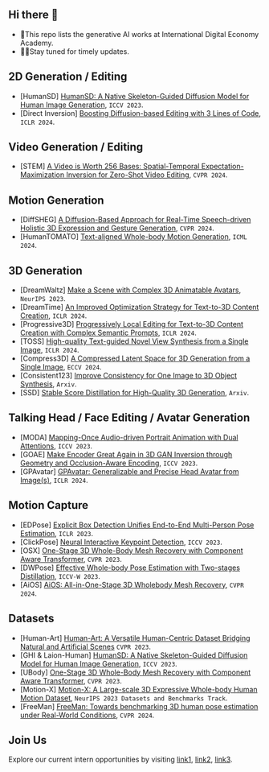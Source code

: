 ## Hi there 👋
+ 🍿This repo lists the generative AI works at International Digital Economy Academy.
+ 👩‍💻Stay tuned for timely updates.

## 2D Generation / Editing
+ [HumanSD] [HumanSD: A Native Skeleton-Guided Diffusion Model for Human Image Generation](https://idea-research.github.io/HumanSD/), `ICCV 2023`.
+ [Direct Inversion] [Boosting Diffusion-based Editing with 3 Lines of Code](https://cure-lab.github.io/DirectInversion/), `ICLR 2024`.

## Video Generation / Editing
+ [STEM] [A Video is Worth 256 Bases: Spatial-Temporal Expectation-Maximization Inversion for Zero-Shot Video Editing](https://stem-inv.github.io/page/), `CVPR 2024`.

## Motion Generation
+ [DiffSHEG] [A Diffusion-Based Approach for Real-Time Speech-driven Holistic 3D Expression and Gesture Generation](https://jeremycjm.github.io/proj/DiffSHEG/), `CVPR 2024`.
+ [HumanTOMATO] [Text-aligned Whole-body Motion Generation](https://arxiv.org/abs/2310.12978), `ICML 2024`.
  
## 3D Generation
+ [DreamWaltz] [Make a Scene with Complex 3D Animatable Avatars](https://idea-research.github.io/DreamWaltz/), `NeurIPS 2023`.
+ [DreamTime] [An Improved Optimization Strategy for Text-to-3D Content Creation](https://arxiv.org/abs/2306.12422), `ICLR 2024`.
+ [Progressive3D] [Progressively Local Editing for Text-to-3D Content Creation with Complex Semantic Prompts](https://cxh0519.github.io/projects/Progressive3D/), `ICLR 2024`.
+ [TOSS] [High-quality Text-guided Novel View Synthesis from a Single Image](https://toss3d.github.io/), `ICLR 2024`.
+ [Compress3D] [A Compressed Latent Space for 3D Generation from a Single Image](https://arxiv.org/abs/2403.13524), `ECCV 2024`.
+ [Consistent123] [Improve Consistency for One Image to 3D Object Synthesis](https://consistent-123.github.io/), `Arxiv`.
+ [SSD] [Stable Score Distillation for High-Quality 3D Generation](https://arxiv.org/abs/2312.09305), `Arxiv`.

## Talking Head / Face Editing / Avatar Generation
+ [MODA] [Mapping-Once Audio-driven Portrait Animation with Dual Attentions](https://liuyunfei.net/projects/iccv23-moda/), `ICCV 2023`.
+ [GOAE] [Make Encoder Great Again in 3D GAN Inversion through Geometry and Occlusion-Aware Encoding](https://eg3d-goae.github.io/), `ICCV 2023`.
+ [GPAvatar] [GPAvatar: Generalizable and Precise Head Avatar from Image(s)](https://xg-chu.github.io/project_gpavatar/), `ICLR 2024`.

## Motion Capture
+ [EDPose] [Explicit Box Detection Unifies End-to-End Multi-Person Pose Estimation](https://github.com/IDEA-Research/ED-Pose), `ICLR 2023`.
+ [ClickPose] [Neural Interactive Keypoint Detection](https://github.com/IDEA-Research/Click-Pose), `ICCV 2023`.
+ [OSX] [One-Stage 3D Whole-Body Mesh Recovery with Component Aware Transformer](https://osx-ubody.github.io/), `CVPR 2023`.
+ [DWPose] [Effective Whole-body Pose Estimation with Two-stages Distillation](https://github.com/IDEA-Research/DWPose), `ICCV-W 2023`.
+ [AiOS] [AiOS: All-in-One-Stage 3D Wholebody Mesh Recovery](https://agora-evaluation.is.tuebingen.mpg.de/#reference_smplx12), `CVPR 2024`.
  
## Datasets
+ [Human-Art] [Human-Art: A Versatile Human-Centric Dataset Bridging Natural and Artificial Scenes](https://idea-research.github.io/HumanArt/) `CVPR 2023`.
+ [GHI & Laion-Human] [HumanSD: A Native Skeleton-Guided Diffusion Model for Human Image Generation](https://idea-research.github.io/HumanSD/), `ICCV 2023`.
+ [UBody] [One-Stage 3D Whole-Body Mesh Recovery with Component Aware Transformer](https://osx-ubody.github.io/), `CVPR 2023`.
+ [Motion-X] [Motion-X: A Large-scale 3D Expressive Whole-body Human Motion Dataset](https://motion-x-dataset.github.io/), `NeurIPS 2023 Datasets and Benchmarks Track`.
+ [FreeMan] [FreeMan: Towards benchmarking 3D human pose estimation under Real-World Conditions](https://wangjiongw.github.io/freeman/), `CVPR 2024`.
  
## Join Us
Explore our current intern opportunities by visiting [link1](https://zhuanlan.zhihu.com/p/582929545), [link2](https://zhuanlan.zhihu.com/p/665196040), [link3](https://zhuanlan.zhihu.com/p/613601556).
<!--

**Here are some ideas to get you started:**

🙋‍♀️ A short introduction - what is your organization all about?
🌈 Contribution guidelines - how can the community get involved?
👩‍💻 Useful resources - where can the community find your docs? Is there anything else the community should know?
🍿 Fun facts - what does your team eat for breakfast?
🧙 Remember, you can do mighty things with the power of [Markdown](https://docs.github.com/github/writing-on-github/getting-started-with-writing-and-formatting-on-github/basic-writing-and-formatting-syntax)
-->
